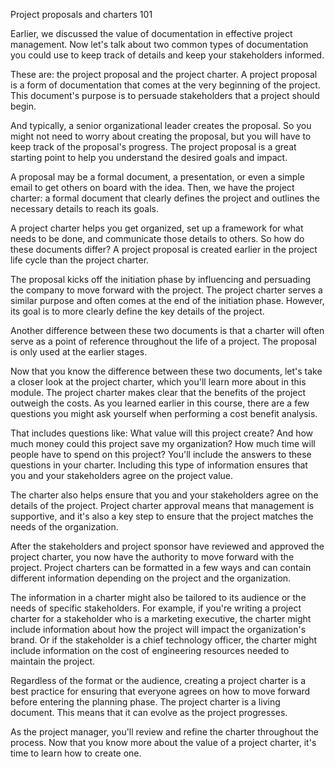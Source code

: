 Project proposals and charters 101


 Earlier, we discussed the value of documentation in effective project management. Now let's talk about two common types of documentation you could use to keep track of details 
 and keep your stakeholders informed. 
 
 These are: the project proposal and the project charter. A project proposal is a form of documentation that comes at the very beginning of the project. This document's purpose 
 is to persuade stakeholders that a project should begin.
 
 And typically, a senior organizational leader creates the proposal. So you might not need to worry about creating the proposal, but you will have to keep track of the
 proposal's progress. The project proposal is a great starting point to help you understand the desired goals and impact.
 
 A proposal may be a formal document, a presentation, or even a simple email to get others on board with the idea. Then, we have the project charter: a formal document that 
 clearly defines the project and outlines the necessary details to reach its goals.
 
 A project charter helps you get organized, set up a framework for what needs to be done, and communicate those details to others. So how do these documents differ? A project
 proposal is created earlier in the project life cycle than the project charter.
 
 The proposal kicks off the initiation phase by influencing and persuading the company to move forward with the project. The project charter serves a similar purpose and often 
 comes at the end of the initiation phase. However, its goal is to more clearly define the key details of the project. 
 
 Another difference between these two documents is that a charter will often serve as a point of reference throughout the life of a project. The proposal is only used at the 
 earlier stages.
 
 Now that you know the difference between these two documents, let's take a closer look at the project charter, which you'll learn more about in this module. The project charter
 makes clear that the benefits of the project outweigh the costs. As you learned earlier in this course, there are a few questions you might ask yourself when performing a cost
 benefit analysis.
 
 That includes questions like: What value will this project create? And how much money could this project save my organization? How much time will people have to spend on this
 project? You'll include the answers to these questions in your charter. Including this type of information ensures that you and your stakeholders agree on the project value. 
 
 The charter also helps ensure that you and your stakeholders agree on the details of the project. Project charter approval means that management is supportive, and it's also a
 key step to ensure that the project matches the needs of the organization. 
 
 After the stakeholders and project sponsor have reviewed and approved the project charter, you now have the authority to move forward with the project. Project charters can
 be formatted in a few ways and can contain different information depending on the project and the organization.
 
 The information in a charter might also be tailored to its audience or the needs of specific stakeholders. For example, if you're writing a project charter for a stakeholder
 who is a marketing executive, the charter might include information about how the project will impact the organization's brand. Or if the stakeholder is a chief technology
 officer, the charter might include information on the cost of engineering resources needed to maintain the project. 
 
 Regardless of the format or the audience, creating a project charter is a best practice for ensuring that everyone agrees on how to move forward before entering the planning
 phase. The project charter is a living document. This means that it can evolve as the project progresses. 
 
 As the project manager, you'll review and refine the charter throughout the process. Now that you know more about the value of a project charter, it's time to learn how
 to create one. 
